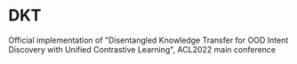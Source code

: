 # DKT
Official implementation of "Disentangled Knowledge Transfer for OOD Intent Discovery with Unified Contrastive Learning", ACL2022 main conference
